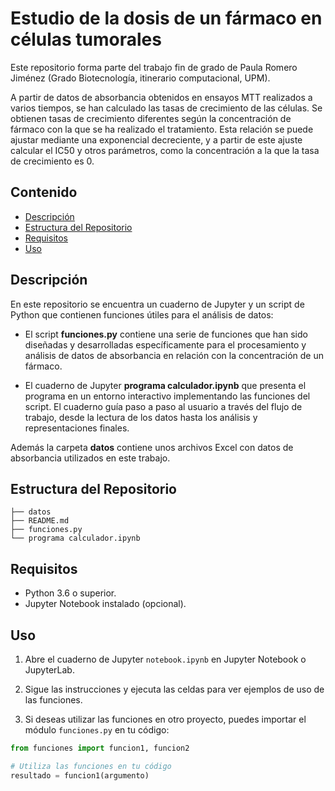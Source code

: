 # Estudio de la dosis de un fármaco en células tumorales

Este repositorio forma parte del trabajo fin de grado de Paula Romero Jiménez (Grado Biotecnología, itinerario computacional, UPM).

A partir de datos de absorbancia obtenidos en ensayos MTT realizados a varios tiempos, se han calculado las tasas de crecimiento de las células. Se obtienen tasas de crecimiento diferentes según la concentración de fármaco con la que se ha realizado el tratamiento. Esta relación se puede ajustar mediante una exponencial decreciente, y a partir de este ajuste calcular el IC50 y otros parámetros, como la concentración a la que la tasa de crecimiento es 0.


## Contenido

- [Descripción](#descripción)
- [Estructura del Repositorio](#estructura-del-repositorio)
- [Requisitos](#requisitos)
- [Uso](#uso)

## Descripción

En este repositorio se encuentra un cuaderno de Jupyter y un script de Python que contienen funciones útiles para el análisis de datos:

- El script **funciones.py** contiene una serie de funciones que han sido diseñadas y desarrolladas específicamente para el procesamiento y análisis de datos de absorbancia en relación con la concentración de un fármaco.

- El cuaderno de Jupyter **programa calculador.ipynb** que presenta el programa en un entorno interactivo implementando las funciones del script. El cuaderno guía paso a paso al usuario a través del flujo de trabajo, desde la lectura de los datos hasta los análisis y representaciones finales.

Además la carpeta **datos** contiene unos archivos Excel con datos de absorbancia utilizados en este trabajo.




## Estructura del Repositorio

```
├── datos
├── README.md
├── funciones.py
└── programa calculador.ipynb
```

## Requisitos

- Python 3.6 o superior.
- Jupyter Notebook instalado (opcional).


## Uso

1. Abre el cuaderno de Jupyter `notebook.ipynb` en Jupyter Notebook o JupyterLab.

2. Sigue las instrucciones y ejecuta las celdas para ver ejemplos de uso de las funciones.

3. Si deseas utilizar las funciones en otro proyecto, puedes importar el módulo `funciones.py` en tu código:

```python
from funciones import funcion1, funcion2

# Utiliza las funciones en tu código
resultado = funcion1(argumento)
```

